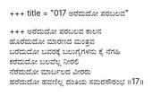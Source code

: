 +++
title = "017 ಅರೆದುದೋ ಪರಬಲವ"

+++
ಅರೆದುದೋ ಪರಬಲವ ಕಾಲನ   
ಹೊರೆದುದೋ ಮಾರಣದ ಮಂತ್ರವ  
ಬರೆದುದೋ ಬವರಕ್ಕೆ ಬಲುಗೈಗಳನು ಕೈ ನೆಗಹಿ  
ಕರೆದುದೋ ಬಲವೆಲ್ಲ ನೀರಲಿ  
ನೆರೆದುದೋ ಮಾರ್ಬಲದ ವೀರರು  
ಹರೆದುದೋ ಹವಣಿಲ್ಲ ದಂತಿಯ ಸಮರಸೌರಂಭ    ॥17॥